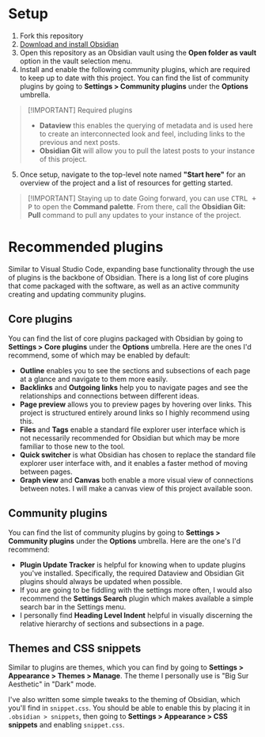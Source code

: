 # Setup
1) Fork this repository
2) [Download and install Obsidian](https://obsidian.md/download)
3) Open this repository as an Obsidian vault using the **Open folder as vault** option in the vault selection menu.
4) Install and enable the following community plugins, which are required to keep up to date with this project. You can find the list of community plugins by going to **Settings > Community plugins** under the **Options** umbrella.

>[!IMPORTANT] Required plugins
>- **Dataview** this enables the querying of metadata and is used here to create an interconnected look and feel, including links to the previous and next posts.
>- **Obsidian Git** will allow you to pull the latest posts to your instance of this project.

5) Once setup, navigate to the top-level note named **"Start here"** for an overview of the project and a list of resources for getting started.

> [!IMPORTANT] Staying up to date
> Going forward, you can use <kbd>CTRL + P</kbd> to open the **Command palette**. From there, call the **Obsidian Git: Pull** command to pull any updates to your instance of the project.

# Recommended plugins

Similar to Visual Studio Code, expanding base functionality through the use of plugins is the backbone of Obsidian. There is a long list of core plugins that come packaged with the software, as well as an active community creating and updating community plugins.

## Core plugins

You can find the list of core plugins packaged with Obsidian by going to **Settings > Core plugins** under the **Options** umbrella. Here are the ones I'd recommend, some of which may be enabled by default:

- **Outline** enables you to see the sections and subsections of each page at a glance and navigate to them more easily.
- **Backlinks** and **Outgoing links** help you to navigate pages and see the relationships and connections between different ideas.
- **Page preview** allows you to preview pages by hovering over links. This project is structured entirely around links so I highly recommend using this.
- **Files** and **Tags** enable a standard file explorer user interface which is not necessarily recommended for Obsidian but which may be more familiar to those new to the tool. 
- **Quick switcher** is what Obsidian has chosen to replace the standard file explorer user interface with, and it enables a faster method of moving between pages.
- **Graph view** and **Canvas** both enable a more visual view of connections between notes. I will make a canvas view of this project available soon.

## Community plugins

You can find the list of community plugins by going to **Settings > Community plugins** under the **Options** umbrella. Here are the one's I'd recommend:

- **Plugin Update Tracker** is helpful for knowing when to update plugins you've installed. Specifically, the required Dataview and Obsidian Git plugins should always be updated when possible. 
- If you are going to be fiddling with the settings more often, I would also recommend the **Settings Search** plugin which makes available a simple search bar in the Settings menu.
- I personally find **Heading Level Indent** helpful in visually discerning the relative hierarchy of sections and subsections in a page.

## Themes and CSS snippets

Similar to plugins are themes, which you can find by going to **Settings > Appearance > Themes > Manage**. The theme I personally use is "Big Sur Aesthetic" in "Dark" mode.

I've also written some simple tweaks to the theming of Obsidian, which you'll find in `snippet.css`. You should be able to enable this by placing it in `.obsidian > snippets`, then going to **Settings > Appearance > CSS snippets** and enabling `snippet.css`.